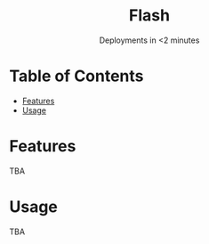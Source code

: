  <h1 align="center">Flash</h1>


<div align="center">
	Deployments in &lt;2 minutes 
</div>


# Table of Contents
- [Features](#features)
- [Usage](#usage)


# Features
TBA

# Usage
TBA


